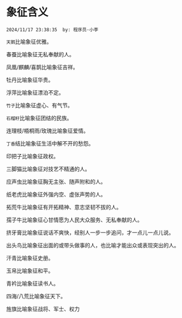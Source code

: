 # 象征含义
`2024/11/17 23:38:35  by: 程序员·小李`

`天鹅`比喻象征优雅。

春蚕比喻象征无私奉献的人。

凤凰/麒麟/喜鹊比喻象征吉祥。

牡丹比喻象征华贵。

浮萍比喻象征漂泊不定。

`竹子`比喻象征虚心、有气节。

`石榴籽`比喻象征团结的民族。

连理枝/梧桐雨/玫瑰比喻象征爱情。

`丁香`结比喻象征生活中解不开的愁怨。

印把子比喻象征政权。

三脚猫比喻象征对技艺不精通的人。

应声虫比喻象征胸无主张、随声附和的人。

纸老虎比喻象征外强内空、虚张声势的人。

拓荒牛比喻象征有开拓精神、意志坚韧不拔的人。

孺子牛比喻象征心甘情愿为人民大众服务、无私奉献的人。

挤牙膏比喻象征说话不爽快，经别人一步一步追问，才一点儿一点儿说。

出头鸟比喻象征出面的或带头做事的人，也比喻才能出众或表现突出的人。

汗青比喻象征史册。

玉帛比喻象征和平。

青衿比喻象征读书人。

四海/八荒比喻象征天下。

旌旗比喻象征战将、军士、权力

